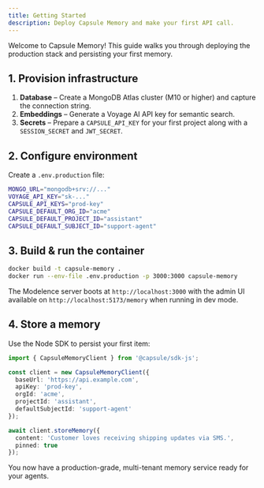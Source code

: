 ```yaml
---
title: Getting Started
description: Deploy Capsule Memory and make your first API call.
---
```


Welcome to Capsule Memory! This guide walks you through deploying the production stack and persisting your first memory.

## 1. Provision infrastructure

1. **Database** – Create a MongoDB Atlas cluster (M10 or higher) and capture the connection string.
2. **Embeddings** – Generate a Voyage AI API key for semantic search.
3. **Secrets** – Prepare a `CAPSULE_API_KEY` for your first project along with a `SESSION_SECRET` and `JWT_SECRET`.

## 2. Configure environment

Create a `.env.production` file:

```bash
MONGO_URL="mongodb+srv://..."
VOYAGE_API_KEY="sk-..."
CAPSULE_API_KEYS="prod-key"
CAPSULE_DEFAULT_ORG_ID="acme"
CAPSULE_DEFAULT_PROJECT_ID="assistant"
CAPSULE_DEFAULT_SUBJECT_ID="support-agent"
```

## 3. Build & run the container

```bash
docker build -t capsule-memory .
docker run --env-file .env.production -p 3000:3000 capsule-memory
```

The Modelence server boots at `http://localhost:3000` with the admin UI available on `http://localhost:5173/memory` when running in dev mode.

## 4. Store a memory

Use the Node SDK to persist your first item:

```ts
import { CapsuleMemoryClient } from '@capsule/sdk-js';

const client = new CapsuleMemoryClient({
  baseUrl: 'https://api.example.com',
  apiKey: 'prod-key',
  orgId: 'acme',
  projectId: 'assistant',
  defaultSubjectId: 'support-agent'
});

await client.storeMemory({
  content: 'Customer loves receiving shipping updates via SMS.',
  pinned: true
});
```

You now have a production-grade, multi-tenant memory service ready for your agents.
